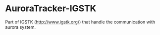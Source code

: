 AuroraTracker-IGSTK
===================

Part of IGSTK (http://www.igstk.org/) that handle the communication with aurora system.
